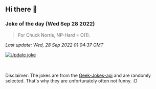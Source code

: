 ## Hi there 👋

### Joke of the day (Wed Sep 28 2022)
<!-- joke -->
>For Chuck Norris, NP-Hard = O(1).
<!-- /joke -->

*Last update: Wed, 28 Sep 2022 01:04:37 GMT*

[![Update joke](https://github.com/nclskfm/nclskfm/actions/workflows/joke.yml/badge.svg)](https://github.com/nclskfm/nclskfm/actions/workflows/joke.yml)

<br><br>
Disclaimer: The jokes are from the [Geek-Jokes-api](https://github.com/sameerkumar18/geek-joke-api) and are randomly selected. That's why they are unfortunately often not funny. :D
